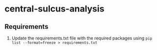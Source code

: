 # central-sulcus-analysis

## Requirements

1. Update the requirements.txt file with the required packages using
```pip list --format=freeze > requirements.txt```